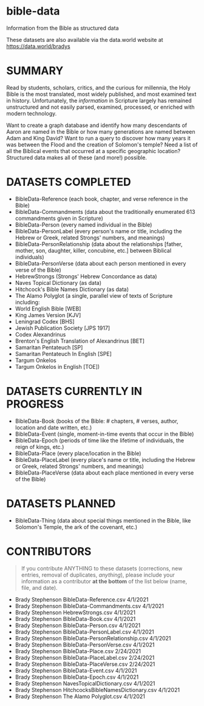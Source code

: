 # bible-data
Information from the Bible as structured data

These datasets are also available via the data.world website at 
https://data.world/bradys

# SUMMARY
Read by students, scholars, critics, and the curious for millennia, the Holy 
Bible is the most translated, most widely published, and most examined text in 
history.  Unfortunately, the *information* in Scripture largely has remained 
unstructured and not easily parsed, examined, processed, or enriched with modern 
technology.  

Want to create a graph database and identify how many descendants of Aaron are 
named in the Bible or how many generations are named between Adam and King 
David?  Want to run a query to discover how many years it was between the Flood 
and the creation of Solomon's temple?  Need a list of all the Biblical events 
that occurred at a specific geographic location?  Structured data makes all of 
these (and more!) possible.

# DATASETS COMPLETED

-   BibleData-Reference (each book, chapter, and verse reference in the Bible) 
-   BibleData-Commandments (data about the traditionally enumerated 613 
    commandments given in Scripture)
-   BibleData-Person (every named individual in the Bible)
-   BibleData-PersonLabel (every person's name or title, including the Hebrew or
    Greek, related Strongs' numbers, and meanings)
-   BibleData-PersonRelationship (data about the relationships [father, mother, 
    son, daughter, killer, concubine, etc.] between Biblical individuals)
-   BibleData-PersonVerse (data about each person mentioned in every verse of the
    Bible)
-   HebrewStrongs (Strongs' Hebrew Concordance as data)
-   Naves Topical Dictionary (as data)
-   Hitchcock's Bible Names Dictionary (as data)
-   The Alamo Polyglot (a single, parallel view of texts of Scripture including:
   -   World English Bible [WEB]
   -   King James Version [KJV]
   -   Leningrad Codex [BHS]
   -   Jewish Publication Society [JPS 1917]
   -   Codex Alexandrinus
   -   Brenton's English Translation of Alexandrinus [BET]
   -   Samaritan Pentateuch [SP]
   -   Samaritan Pentateuch In English [SPE]
   -   Targum Onkelos
   -   Targum Onkelos in English [TOE])

# DATASETS CURRENTLY IN PROGRESS

-   BibleData-Book (books of the Bible: # chapters, # verses, author, location 
    and date written, etc.)
-   BibleData-Event (single, moment-in-time events that occur in the Bible)
-   BibleData-Epoch (periods of time like the lifetime of individuals, the reign
    of kings, etc.)
-   BibleData-Place (every place/location in the Bible)
-   BibleData-PlaceLabel (every place's name or title, including the Hebrew or
    Greek, related Strongs' numbers, and meanings)
-   BibleData-PlaceVerse (data about each place mentioned in every verse of the
    Bible)

# DATASETS PLANNED

-   BibleData-Thing (data about special things mentioned in the Bible, like 
    Solomon's Temple, the ark of the covenant, etc.)
	

# CONTRIBUTORS
> If you contribute ANYTHING to these datasets (corrections, new entries, 
> removal of duplicates, *anything*), please include your information as a 
> contributor **at the bottom** of the list below (name, file, and date).

-  Brady Stephenson  BibleData-Reference.csv                 4/1/2021
-  Brady Stephenson  BibleData-Commandments.csv              4/1/2021
-  Brady Stephenson  HebrewStrongs.csv                       4/1/2021
-  Brady Stephenson  BibleData-Book.csv                      4/1/2021
-  Brady Stephenson  BibleData-Person.csv                    4/1/2021
-  Brady Stephenson  BibleData-PersonLabel.csv               4/1/2021
-  Brady Stephenson  BibleData-PersonRelationship.csv        4/1/2021
-  Brady Stephenson  BibleData-PersonVerse.csv               4/1/2021
-  Brady Stephenson  BibleData-Place.csv                    2/24/2021
-  Brady Stephenson  BibleData-PlaceLabel.csv               2/24/2021
-  Brady Stephenson  BibleData-PlaceVerse.csv               2/24/2021
-  Brady Stephenson  BibleData-Event.csv                     4/1/2021
-  Brady Stephenson  BibleData-Epoch.csv                     4/1/2021
-  Brady Stephenson  NavesTopicalDictionary.csv              4/1/2021
-  Brady Stephenson  HitchcocksBibleNamesDictionary.csv      4/1/2021
-  Brady Stephenson  The Alamo Polyglot.csv                  4/1/2021
